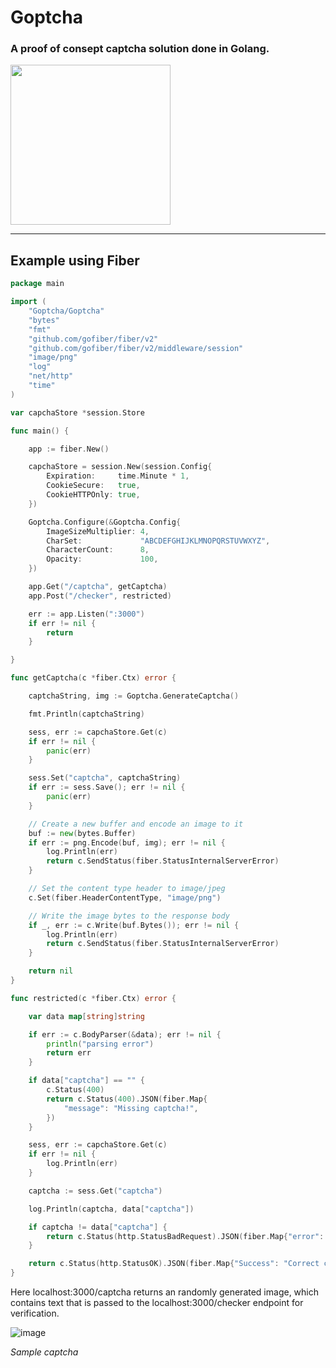 # Goptcha

### A proof of consept captcha solution done in Golang.

<img src="https://user-images.githubusercontent.com/61495413/219882869-114165e9-f1fb-4486-90e2-871c1e3c2bb4.png" width="256" height="256" />


<hr>



## Example using Fiber

```go
package main

import (
	"Goptcha/Goptcha"
	"bytes"
	"fmt"
	"github.com/gofiber/fiber/v2"
	"github.com/gofiber/fiber/v2/middleware/session"
	"image/png"
	"log"
	"net/http"
	"time"
)

var capchaStore *session.Store

func main() {

	app := fiber.New()

	capchaStore = session.New(session.Config{
		Expiration:     time.Minute * 1,
		CookieSecure:   true,
		CookieHTTPOnly: true,
	})

	Goptcha.Configure(&Goptcha.Config{
		ImageSizeMultiplier: 4,
		CharSet:             "ABCDEFGHIJKLMNOPQRSTUVWXYZ",
		CharacterCount:      8,
		Opacity:             100,
	})

	app.Get("/captcha", getCaptcha)
	app.Post("/checker", restricted)

	err := app.Listen(":3000")
	if err != nil {
		return
	}

}

func getCaptcha(c *fiber.Ctx) error {

	captchaString, img := Goptcha.GenerateCaptcha()

	fmt.Println(captchaString)

	sess, err := capchaStore.Get(c)
	if err != nil {
		panic(err)
	}

	sess.Set("captcha", captchaString)
	if err := sess.Save(); err != nil {
		panic(err)
	}

	// Create a new buffer and encode an image to it
	buf := new(bytes.Buffer)
	if err := png.Encode(buf, img); err != nil {
		log.Println(err)
		return c.SendStatus(fiber.StatusInternalServerError)
	}

	// Set the content type header to image/jpeg
	c.Set(fiber.HeaderContentType, "image/png")

	// Write the image bytes to the response body
	if _, err := c.Write(buf.Bytes()); err != nil {
		log.Println(err)
		return c.SendStatus(fiber.StatusInternalServerError)
	}

	return nil
}

func restricted(c *fiber.Ctx) error {

	var data map[string]string

	if err := c.BodyParser(&data); err != nil {
		println("parsing error")
		return err
	}

	if data["captcha"] == "" {
		c.Status(400)
		return c.Status(400).JSON(fiber.Map{
			"message": "Missing captcha!",
		})
	}

	sess, err := capchaStore.Get(c)
	if err != nil {
		log.Println(err)
	}

	captcha := sess.Get("captcha")

	log.Println(captcha, data["captcha"])

	if captcha != data["captcha"] {
		return c.Status(http.StatusBadRequest).JSON(fiber.Map{"error": "Incorrect captcha!"})
	}

	return c.Status(http.StatusOK).JSON(fiber.Map{"Success": "Correct captcha!"})
}

```
Here localhost:3000/captcha returns an randomly generated image, which contains text that is passed to the localhost:3000/checker endpoint for verification.

![image](https://user-images.githubusercontent.com/61495413/218850589-9e30b6dd-4f69-4260-83fc-809644e5e6db.png)

*Sample captcha*
